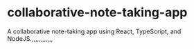 # collaborative-note-taking-app
A collaborative note-taking app using React, TypeScript, and NodeJS.,,,,,,,,,,,,
